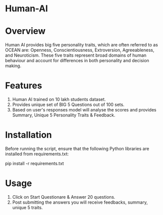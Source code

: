 # Human-AI

# Overview
Human AI provides big five personality traits, which are often referred to as OCEAN are: Openness, Conscientiousness, Extroversion, Agreeableness, and Neuroticism. These five traits represent broad domains of human behaviour and account for differences in both personality and decision making.

# Features
1. Human AI trained on 10 lakh students dataset.
2. Provides unique set of BIG 5 Questions out of 100 sets. 
3. Based on user's responses model will analyse the scores and provides Summary, Unique 5 Personality Traits & Feedback.

# Installation 
Before running the script, ensure that the following Python libraries are installed from requirements.txt:

pip install -r requirements.txt

# Usage
1. Click on Start Questionare & Answer 20 questions.
2. Post submitting the answers you will receive feedbacks, summary, unique 5 traits. 
